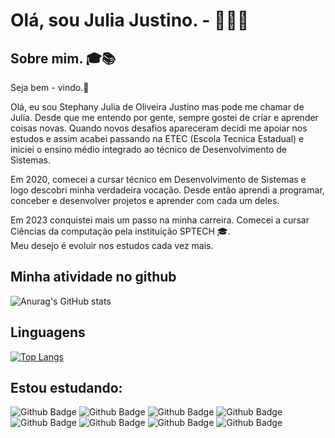 # Olá, sou Julia Justino. -  👩🏻‍💻 
## Sobre mim.  🎓📚

<div id="txtp">
  Seja bem - vindo.👋 <br>
  <p>  Olá, eu sou Stephany Julia de Oliveira Justino mas pode me chamar de Julia. Desde que me entendo por gente, sempre gostei de criar e aprender coisas novas. Quando novos desafios apareceram decidi me apoiar nos estudos e assim acabei passando na ETEC (Escola Tecnica Estadual) e iniciei o ensino médio integrado ao técnico de Desenvolvimento de Sistemas.</p>
  <p>  Em 2020, comecei a cursar técnico em Desenvolvimento de Sistemas e logo descobri minha verdadeira vocação. Desde então aprendi a programar, conceber e desenvolver projetos e aprender com cada um deles.</p>
  <p>  Em 2023 conquistei mais um passo na minha carreira. Comecei a cursar Ciências da computação pela instituição SPTECH 🎓. <br>
  Meu desejo é evoluir nos estudos cada vez mais. </p>  
  </div>
  
  ## Minha atividade no github
  
 ![Anurag's GitHub stats](https://github-readme-stats.vercel.app/api?username=JuliaOJustino&ount_private=trueshow_icons=true&theme=dracula)
 
 ## Linguagens
 
   [![Top Langs](https://github-readme-stats.vercel.app/api/top-langs/?username=JuliaOJustino&layout=compact&theme=dracula)](https://github.com/anuraghazra/github-readme-stats)

 
  ## Estou estudando:
![Github Badge](https://img.shields.io/badge/HTML5-E34F26?style=for-the-badge&logo=html5&logoColor=white)
![Github Badge](https://img.shields.io/badge/CSS3-1572B6?style=for-the-badge&logo=css3&logoColor=white)
![Github Badge](https://img.shields.io/badge/JavaScript-323330?style=for-the-badge&logo=javascript&logoColor=F7DF1E)
![Github Badge](https://img.shields.io/badge/PHP-777BB4?style=for-the-badge&logo=php&logoColor=white)
![Github Badge](https://img.shields.io/badge/Java-ED8B00?style=for-the-badge&logo=java&logoColor=white)
![Github Badge](https://img.shields.io/badge/Microsoft%20SQL%20Server-CC2927?style=for-the-badge&logo=microsoft%20sql%20server&logoColor=white)
![Github Badge](https://img.shields.io/badge/MySQL-005C84?style=for-the-badge&logo=mysql&logoColor=white)
![Github Badge](https://img.shields.io/badge/React_Native-20232A?style=for-the-badge&logo=react&logoColor=61DAFB)




          
